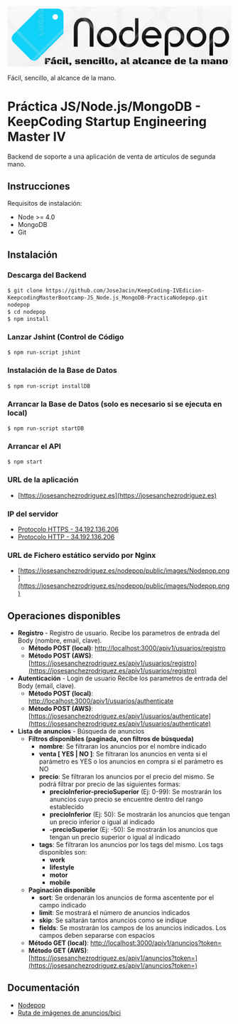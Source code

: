 ![Nodemon Logo](./public/images/Nodepop.png)

Fácil, sencillo, al alcance de la mano.


<h1>Práctica JS/Node.js/MongoDB - KeepCoding Startup Engineering Master IV</h1>

Backend de soporte a una aplicación de venta de artículos de segunda mano.

## Instrucciones
Requisitos de instalación:
- Node >= 4.0
- MongoDB
- Git

## Instalación
### Descarga del Backend
	$ git clone https://github.com/JoseJacin/KeepCoding-IVEdicion-KeepcodingMasterBootcamp-JS_Node.js_MongoDB-PracticaNodepop.git nodepop
	$ cd nodepop
	$ npm install
	
### Lanzar Jshint (Control de Código
	$ npm run-script jshint

### Instalación de la Base de Datos
	$ npm run-script installDB

### Arrancar la Base de Datos (solo es necesario si se ejecuta en local)
	$ npm run-script startDB

### Arrancar el API
	$ npm start

### URL de la aplicación
  * [https://josesanchezrodriguez.es](https://josesanchezrodriguez.es)

### IP del servidor
  * [Protocolo HTTPS - 34.192.136.206](https://34.192.136.206)
  * [Protocolo HTTP - 34.192.136.206](http://34.192.136.206)

### URL de Fichero estático servido por Nginx
  * [https://josesanchezrodriguez.es/nodepop/public/images/Nodepop.png](https://josesanchezrodriguez.es/nodepop/public/images/Nodepop.png)

## Operaciones disponibles
- **Registro** - Registro de usuario. Recibe los parametros de entrada del Body (nombre, email, clave).
    - **Método POST (local)**: [http://localhost:3000/apiv1/usuarios/registro](http://localhost:3000/apiv1/usuarios/registro)
    - **Método POST (AWS)**: [https://josesanchezrodriguez.es/apiv1/usuarios/registro](https://josesanchezrodriguez.es/apiv1/usuarios/registro)
- **Autenticación** - Login de usuario Recibe los parametros de entrada del Body (email, clave).
    - **Método POST (local)**: [http://localhost:3000/apiv1/usuarios/authenticate](http://localhost:3000/apiv1/usuarios/authenticate)
    - **Método POST (AWS)**: [https://josesanchezrodriguez.es/apiv1/usuarios/authenticate](https://josesanchezrodriguez.es/apiv1/usuarios/authenticate)
- **Lista de anuncios** - Búsqueda de anuncios
    - **Filtros disponibles (paginada, con filtros de búsqueda)**
        * **nombre**: Se filtraran los anuncios por el nombre indicado
        * **venta [ YES | NO ]**: Se filtraran los anuncios en venta si el parámetro es YES o los anuncios en compra si el parámetro es NO
        * **precio**: Se filtraran los anuncios por el precio del mismo. Se podrá filtrar por precio de las siguientes formas:
            * **precioInferior-precioSuperior** (Ej: 0-99): Se mostrarán los anuncios cuyo precio se encuentre dentro del rango establecido 
            * **precioInferior** (Ej: 50): Se mostrarán los anuncios que tengan un precio inferior o igual al indicado
            * **-precioSuperior** (Ej: -50): Se mostrarán los anuncios que tengan un precio superior o igual al indicado
        * **tags**: Se filtraran los anuncios por los tags del mismo. Los tags disponibles son:
            * **work**
            * **lifestyle**
            * **motor**
            * **mobile**
    - **Paginación disponible**
        * **sort**: Se ordenarán los anuncios de forma ascentente por el campo indicado
        * **limit**: Se mostrará el número de anuncios indicados
        * **skip**: Se saltarán tantos anuncios como se indique
        * **fields**: Se mostrarán los campos de los anuncios indicados. Los campos deben separarse con espacios
    - **Método GET (local)**: [http://localhost:3000/apiv1/anuncios?token=](http://localhost:3000/apiv1/anuncios?token=)
    - **Método GET (AWS)**: [https://josesanchezrodriguez.es/apiv1/anuncios?token=](https://josesanchezrodriguez.es/apiv1/anuncios?token=)

## Documentación
  * [Nodepop](https://github.com/JoseJacin/KeepCoding-IVEdicion-KeepcodingMasterBootcamp-JS_Node.js_MongoDB-PracticaNodepop/blob/master/README.md)
  * [Ruta de imágenes de anuncios/bici](https://github.com/JoseJacin/KeepCoding-IVEdicion-KeepcodingMasterBootcamp-JS_Node.js_MongoDB-PracticaNodepop/blob/master/public/images/Anuncios/bici.jpg)

